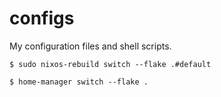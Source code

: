 # configs

My configuration files and shell scripts.


```console
$ sudo nixos-rebuild switch --flake .#default

$ home-manager switch --flake .
```
